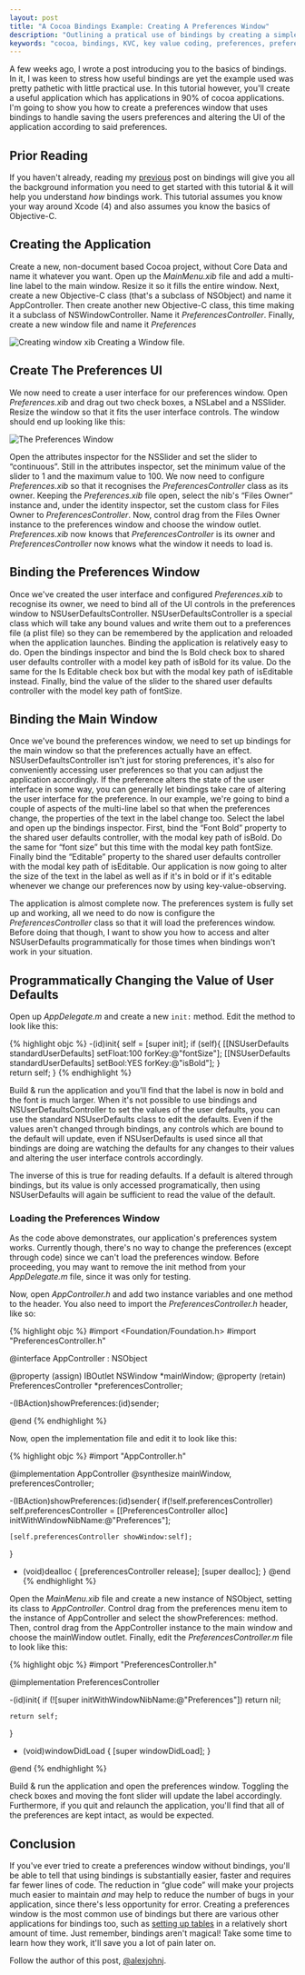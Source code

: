 ```yaml
---
layout: post
title: "A Cocoa Bindings Example: Creating A Preferences Window"
description: "Outlining a pratical use of bindings by creating a simple, reusable, preferences window" 
keywords: "cocoa, bindings, KVC, key value coding, preferences, preferences window, mac os x, NSUserDefaults, NSUserDefaultsController"
---
```


A few weeks ago, I wrote a post introducing you to the basics of bindings. In it, I was keen to stress how useful bindings are yet the example used was pretty pathetic with little practical use. In this tutorial however, you'll create a useful application which has applications in 90% of cocoa applications. I'm going to show you how to create a preferences window that uses bindings to handle saving the users preferences and altering the UI of the application according to said preferences. 

<!--more-->

## Prior Reading

If you haven't already, reading my [previous](/blog/2011/04/29/intro-to-bindings-in-cocoa-as-well-as-kvc) post on bindings will give you all the background information you need to get started with this tutorial & it will help you understand *how* bindings work.  This tutorial assumes you know your way around Xcode (4) and also assumes you know the basics of Objective-C.

## Creating the Application

Create a new, non-document based Cocoa project, without Core Data and name it whatever you want. Open up the *MainMenu.xib* file and add a multi-line label to the main window. Resize it so it fills the entire window. Next, create a new Objective-C class (that's a subclass of NSObject) and name it AppController. Then create another new Objective-C class, this time making it a subclass of NSWindowController. Name it *PreferencesController*. Finally, create a new window file and name it *Preferences*

<img title="creating_window_xib.png" src="/images/posts/2011/05/aCocoaBindingsExampleCreatingAPreferencesWindow/creating_window_xib.png" alt="Creating window xib"/> Creating a Window file.

## Create The Preferences UI

We now need to create a user interface for our preferences window. Open *Preferences.xib* and drag out two check boxes, a NSLabel and a NSSlider. Resize the window so that it fits the user interface controls. The window should end up looking like this:

<img title="preferences_ui.png" src="/images/posts/2011/05/aCocoaBindingsExampleCreatingAPreferencesWindow/preferences_ui.png" alt="The Preferences Window"  />

Open the attributes inspector for the NSSlider and set the slider to “continuous”. Still in the attributes inspector, set the minimum value of the slider to 1 and the maximum value to 100. We now need to configure *Preferences.xib* so that it recognises the *PreferencesController* class as its owner. Keeping the *Preferences.xib* file open, select the nib's “Files Owner” instance and, under the identity inspector, set the custom class for Files Owner to *PreferencesController*. Now, control drag from the Files Owner instance to the preferences window and choose the window outlet. *Preferences.xib* now knows that *PreferencesController* is its owner and *PreferencesController* now knows what the window it needs to load is. 

## Binding the Preferences Window

Once we've created the user interface and configured *Preferences.xib* to recognise its owner, we need to bind all of the UI controls in the preferences window to NSUserDefaultsController. NSUserDefaultsController is a special class which will take any bound values and write them out to a preferences file (a plist file) so they can be remembered by the application and reloaded when the application launches. Binding the application is relatively easy to do. Open the bindings inspector and bind the Is Bold check box to shared user defaults controller with a model key path of isBold for its value. Do the same for the Is Editable check box but with the modal key path of isEditable instead. Finally, bind the value of the slider to the shared user defaults controller with the model key path of fontSize. 

## Binding the Main Window

Once we've bound the preferences window, we need to set up bindings for the main window so that the preferences actually have an effect. NSUserDefaultsController isn't just for storing preferences, it's also for conveniently accessing user preferences so that you can adjust the application accordingly. If the preference alters the state of the user interface in some way, you can generally let bindings take care of altering the user interface for the preference. In our example, we're going to bind a couple of aspects of the multi-line label so that when the preferences change, the properties of the text in the label change too. Select the label and open up the bindings inspector. First, bind the “Font Bold” property to the shared user defaults controller, with the modal key path of isBold. Do the same for “font size” but this time with the modal key path fontSize. Finally bind the “Editable” property to the shared user defaults controller with the modal key path of isEditable. Our application is now going to alter the size of the text in the label as well as if it's in bold or if it's editable whenever we change our preferences now by using key-value-observing. 

The application is almost complete now. The preferences system is fully set up and working, all we need to do now is configure the *PreferencesController* class so that it will load the preferences window. Before doing that though, I want to show you how to access and alter NSUserDefaults programmatically for those times when bindings won't work in your situation. 

## Programmatically Changing the Value of User Defaults

Open up *AppDelegate.m* and create a new `init:` method. Edit the method to look like this:

{% highlight objc %}
-(id)init{
self = [super init];
if (self){
	[[NSUserDefaults standardUserDefaults] setFloat:100 forKey:@"fontSize"];
	[[NSUserDefaults standardUserDefaults] setBool:YES forKey:@"isBold"];
}	
return self;
}
{% endhighlight %}

Build & run the application and you'll find that the label is now in bold and the font is much larger. When it's not possible to use bindings and NSUserDefaultsController to set the values of the user defaults, you can use the standard NSUserDefaults class to edit the defaults. Even if the values aren't changed through bindings, any controls which are bound to the default will update, even if NSUserDefaults is used since all that bindings are doing are watching the defaults for any changes to their values and altering the user interface controls accordingly. 

The inverse of this is true for reading defaults. If a default is altered through bindings, but its value is only accessed programatically, then using NSUserDefaults will again be sufficient to read the value of the default.

### Loading the Preferences Window

As the code above demonstrates, our application's preferences system works. Currently though, there's no way to change the preferences (except through code)  since we can't load the preferences window. Before proceeding, you may want to remove the init method from your *AppDelegate.m* file, since it was only for testing.

Now, open *AppController.h* and add two instance variables and one method to the header. You also need to import the *PreferencesController.h* header, like so: 

{% highlight objc %}
#import <Foundation/Foundation.h>
#import "PreferencesController.h"

@interface AppController : NSObject 

@property (assign) IBOutlet NSWindow *mainWindow;
@property (retain) PreferencesController *preferencesController;

-(IBAction)showPreferences:(id)sender; 

@end
{% endhighlight %}

Now, open the implementation file and edit it to look like this:

{% highlight objc %}
#import "AppController.h"

@implementation AppController
@synthesize mainWindow, preferencesController;

-(IBAction)showPreferences:(id)sender{
	if(!self.preferencesController)
		self.preferencesController = [[PreferencesController alloc] initWithWindowNibName:@"Preferences"];

	[self.preferencesController showWindow:self];
}

- (void)dealloc {
	[preferencesController release];
	[super dealloc];
}
@end
{% endhighlight %}

Open the *MainMenu.xib* file and create a new instance of NSObject, setting its class to *AppController*. Control drag from the preferences menu item to the instance of AppController and select the showPreferences: method. Then, control drag from the AppController instance to the main window and choose the mainWindow outlet. Finally, edit the *PreferencesController.m* file to look like this:

{% highlight objc %}
#import "PreferencesController.h"

@implementation PreferencesController

-(id)init{
	if (![super initWithWindowNibName:@"Preferences"])
	    return nil;
	    
	return self;
}

- (void)windowDidLoad {
	[super windowDidLoad];
}

@end
{% endhighlight %}

Build & run the application and open the preferences window. Toggling the check boxes and moving the font slider will update the label accordingly. Furthermore, if you quit and relaunch the application, you'll find that all of the preferences are kept intact, as would be expected. 

## Conclusion

If you've ever tried to create a preferences window without bindings, you'll be able to tell that using bindings is substantially easier, faster and requires far fewer lines of code. The reduction in “glue code” will make your projects much easier to maintain *and* may help to reduce the number of bugs in your application, since there's less opportunity for error. Creating a preferences window is the most common use of bindings but there are various other applications for bindings too, such as [setting up tables](/blog/2011/07/14/nstableviews-nsarraycontrollers-and-more-bindings/) in a relatively short amount of time. Just remember, bindings aren't magical! Take some time to learn how they work, it'll save you a lot of pain later on. 

Follow the author of this post, [@alexjohnj](http://twitter.com/alexjohnj).